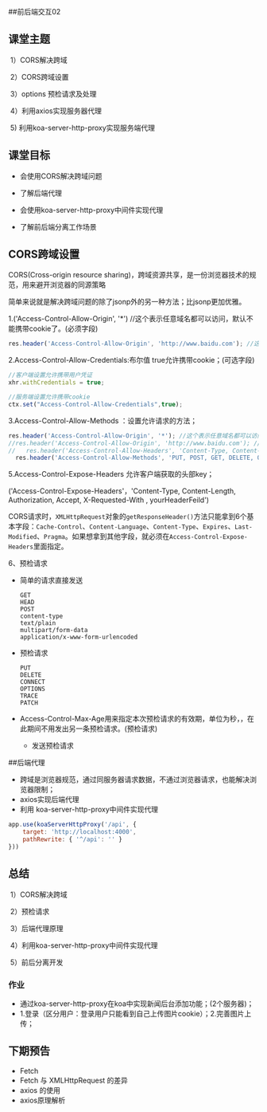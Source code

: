##前后端交互02



## 课堂主题

​	1）CORS解决跨域

​	2）CORS跨域设置

​	3）options 预检请求及处理

​	4）利用axios实现服务器代理

​	5)  利用koa-server-http-proxy实现服务端代理

## 课堂目标

- 会使用CORS解决跨域问题

- 了解后端代理

- 会使用koa-server-http-proxy中间件实现代理

- 了解前后端分离工作场景

  

## CORS跨域设置

CORS(Cross-origin resource sharing)，跨域资源共享，是一份浏览器技术的规范，用来避开浏览器的同源策略

简单来说就是解决跨域问题的除了jsonp外的另一种方法；比jsonp更加优雅。



1.('Access-Control-Allow-Origin', '*')  //这个表示任意域名都可以访问，默认不能携带cookie了。(必须字段)

```js
res.header('Access-Control-Allow-Origin', 'http://www.baidu.com'); //这样写，只有www.baidu.com 可以访问。
```



2.Access-Control-Allow-Credentials:布尔值  true允许携带cookie；(可选字段)

```js
//客户端设置允许携带用户凭证
xhr.withCredentials = true;

//服务端设置允许携带cookie
ctx.set("Access-Control-Allow-Credentials",true);
```



3.Access-Control-Allow-Methods ：设置允许请求的方法；

```js
res.header('Access-Control-Allow-Origin', '*'); //这个表示任意域名都可以访问，这样写不能携带cookie了。
//res.header('Access-Control-Allow-Origin', 'http://www.baidu.com'); //这样写，只有www.baidu.com 可以访问。
//   res.header('Access-Control-Allow-Headers', 'Content-Type, Content-Length, Authorization, Accept, X-Requested-With , yourHeaderFeild');
  res.header('Access-Control-Allow-Methods', 'PUT, POST, GET, DELETE, OPTIONS');//设置方法
```



5.Access-Control-Expose-Headers 允许客户端获取的头部key；

 ('Access-Control-Expose-Headers'，'Content-Type, Content-Length, Authorization, Accept, X-Requested-With , yourHeaderFeild')

CORS请求时，`XMLHttpRequest`对象的`getResponseHeader()`方法只能拿到6个基本字段：`Cache-Control`、`Content-Language`、`Content-Type`、`Expires`、`Last-Modified`、`Pragma`。如果想拿到其他字段，就必须在`Access-Control-Expose-Headers`里面指定。





6、预检请求

- 简单的请求直接发送

  ```
  GET
  HEAD
  POST
  content-type
  text/plain
  multipart/form-data
  application/x-www-form-urlencoded
  ```
  

  
- 预检请求

  ```
  PUT
  DELETE
  CONNECT
  OPTIONS
  TRACE
  PATCH
  ```

- Access-Control-Max-Age用来指定本次预检请求的有效期，单位为秒，，在此期间不用发出另一条预检请求。(预检请求)

  - 发送预检请求

  

##后端代理

- 跨域是浏览器规范，通过同服务器请求数据，不通过浏览器请求，也能解决浏览器限制；
- axios实现后端代理
- 利用 koa-server-http-proxy中间件实现代理

```js
app.use(koaServerHttpProxy('/api', {
    target: 'http://localhost:4000',
    pathRewrite: { '^/api': '' }
}))
```

## 总结

​	1）CORS解决跨域

​	2）预检请求

​	3）后端代理原理

​	4）利用koa-server-http-proxy中间件实现代理

​	5）前后分离开发

### 作业

- 通过koa-server-http-proxy在koa中实现新闻后台添加功能；(2个服务器)；
- 1.登录（区分用户：登录用户只能看到自己上传图片cookie）；2.完善图片上传；

## 下期预告

- Fetch
- Fetch 与 XMLHttpRequest 的差异
- axios  的使用
- axios原理解析